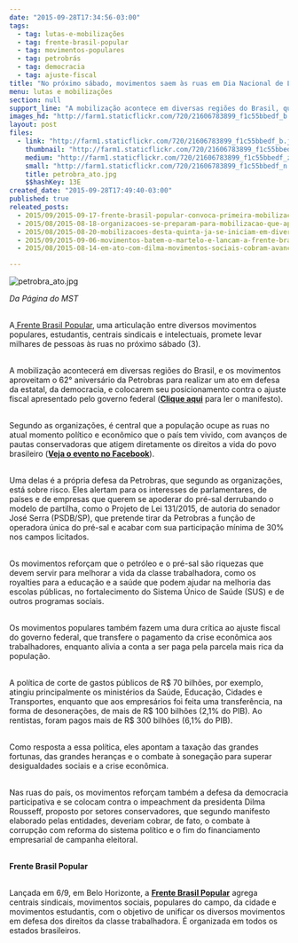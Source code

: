 ```yaml
---
date: "2015-09-28T17:34:56-03:00"
tags:
  - tag: lutas-e-mobilizações
  - tag: frente-brasil-popular
  - tag: movimentos-populares
  - tag: petrobrás
  - tag: democracia
  - tag: ajuste-fiscal
title: "No próximo sábado, movimentos saem às ruas em Dia Nacional de Luta"
menu: lutas e mobilizações
section: null
support_line: "A mobilização acontece em diversas regiões do Brasil, quando milhares saem às ruas em defesa da Petrobras, da democracia e contra o ajuste fiscal."
images_hd: "http://farm1.staticflickr.com/720/21606783899_f1c55bbedf_b.jpg"
layout: post
files:
  - link: "http://farm1.staticflickr.com/720/21606783899_f1c55bbedf_b.jpg"
    thumbnail: "http://farm1.staticflickr.com/720/21606783899_f1c55bbedf_t.jpg"
    medium: "http://farm1.staticflickr.com/720/21606783899_f1c55bbedf_z.jpg"
    small: "http://farm1.staticflickr.com/720/21606783899_f1c55bbedf_n.jpg"
    title: petrobra_ato.jpg
    $$hashKey: 13E
created_date: "2015-09-28T17:49:40-03:00"
published: true
releated_posts:
  - 2015/09/2015-09-17-frente-brasil-popular-convoca-primeira-mobilizacao-no-62-aniversario-da-petrobras.md
  - 2015/08/2015-08-18-organizacoes-se-preparam-para-mobilizacao-que-apontara-saidas-populares-as-crises.md
  - 2015/08/2015-08-20-mobilizacoes-desta-quinta-ja-se-iniciam-em-diversas-cidades-do-pais.md
  - 2015/09/2015-09-06-movimentos-batem-o-martelo-e-lancam-a-frente-brasil-popular.md
  - 2015/08/2015-08-14-em-ato-com-dilma-movimentos-sociais-cobram-avancos-para-a-classe-trabalhadora.md

---
```

<p><img alt="petrobra_ato.jpg" src="http://farm1.staticflickr.com/720/21606783899_f1c55bbedf_b.jpg" /></p>

<p><em>Da P&aacute;gina do MST</em></p>

<p><br />
A<a href="http://www.mst.org.br/2015/09/06/movimentos-batem-o-martelo-e-lancam-a-frente-brasil-popular.html" target="_blank"> Frente Brasil Popular</a>, uma articula&ccedil;&atilde;o entre diversos movimentos populares, estudantis, centrais sindicais e intelectuais, promete levar milhares de pessoas &agrave;s ruas no pr&oacute;ximo s&aacute;bado (3).</p>

<p><br />
A mobiliza&ccedil;&atilde;o acontecer&aacute; em diversas regi&otilde;es do Brasil, e os movimentos aproveitam o 62&deg; anivers&aacute;rio da Petrobras para realizar um ato em defesa da estatal, da democracia, e colocarem seu posicionamento contra&nbsp;o ajuste fiscal apresentado pelo governo federal (<strong><a href="http://www.mst.org.br/2015/09/17/frente-brasil-popular-convoca-primeira-mobilizacao-no-62-aniversario-da-petrobras.html" target="_blank">Clique aqui</a></strong> para ler o manifesto).</p>

<p><br />
Segundo as organiza&ccedil;&otilde;es, &eacute; central que a popula&ccedil;&atilde;o ocupe as ruas no atual momento pol&iacute;tico e econ&ocirc;mico que o pa&iacute;s tem vivido, com avan&ccedil;os de pautas conservadoras que atigem diretamente os direitos a vida do povo brasileiro (<strong><a href="https://goo.gl/xFfyjj" target="_blank">Veja o evento no Facebook</a></strong>).</p>

<p><br />
Uma delas &eacute; a pr&oacute;pria defesa da Petrobras, que segundo as organiza&ccedil;&otilde;es, est&aacute; sobre risco. Eles alertam para os interesses de parlamentares, de pa&iacute;ses e de empresas que querem se apoderar do pr&eacute;-sal derrubando o modelo de partilha, como o Projeto de Lei 131/2015, de autoria do senador Jos&eacute; Serra (PSDB/SP), que pretende tirar da Petrobras a fun&ccedil;&atilde;o de operadora &uacute;nica do pr&eacute;-sal e acabar com sua participa&ccedil;&atilde;o m&iacute;nima de 30% nos campos licitados. &nbsp;</p>

<p><br />
Os movimentos refor&ccedil;am que o petr&oacute;leo e o pr&eacute;-sal s&atilde;o riquezas que devem servir para melhorar a vida da classe trabalhadora, como os royalties para a educa&ccedil;&atilde;o e a sa&uacute;de que podem ajudar na melhoria das escolas p&uacute;blicas, no fortalecimento do Sistema &Uacute;nico de Sa&uacute;de (SUS) e de outros programas sociais.</p>

<p><br />
Os movimentos populares tamb&eacute;m fazem uma dura cr&iacute;tica ao ajuste fiscal do governo federal, que transfere o pagamento da crise econ&ocirc;mica aos trabalhadores, enquanto alivia a conta a ser paga pela parcela mais rica da popula&ccedil;&atilde;o.</p>

<p><br />
A pol&iacute;tica de corte de gastos p&uacute;blicos de R$ 70 bilh&otilde;es, por exemplo, atingiu principalmente os minist&eacute;rios da Sa&uacute;de, Educa&ccedil;&atilde;o, Cidades e Transportes, enquanto que aos empres&aacute;rios foi feita uma transfer&ecirc;ncia, na forma de desonera&ccedil;&otilde;es, de mais de R$ 100 bilh&otilde;es (2,1% do PIB). Ao rentistas, foram pagos mais de R$ 300 bilh&otilde;es (6,1% do PIB).</p>

<p><br />
Como resposta a essa pol&iacute;tica, eles apontam a taxa&ccedil;&atilde;o das grandes fortunas, das grandes heran&ccedil;as e o combate &agrave; sonega&ccedil;&atilde;o para superar desigualdades sociais e a crise econ&ocirc;mica.</p>

<p><br />
Nas ruas do pa&iacute;s, os movimentos refor&ccedil;am tamb&eacute;m a defesa da democracia participativa e se colocam contra o impeachment da presidenta Dilma Rousseff, proposto por setores conservadores, que segundo manifesto elaborado pelas entidades, deveriam cobrar, de fato, o combate &agrave; corrup&ccedil;&atilde;o com reforma do sistema pol&iacute;tico e o fim do financiamento empresarial de campanha eleitoral.</p>

<p><br />
<strong>Frente Brasil Popular</strong></p>

<p><br />
Lan&ccedil;ada em 6/9, em Belo Horizonte, a <strong><a href="http://www.mst.org.br/2015/09/06/movimentos-batem-o-martelo-e-lancam-a-frente-brasil-popular.html">Frente Brasil Popular</a></strong> agrega centrais sindicais, movimentos sociais, populares do campo, da cidade e movimentos estudantis, com o objetivo de unificar os diversos movimentos em defesa dos direitos da classe trabalhadora. &Eacute; organizada em todos os estados brasileiros.</p>

